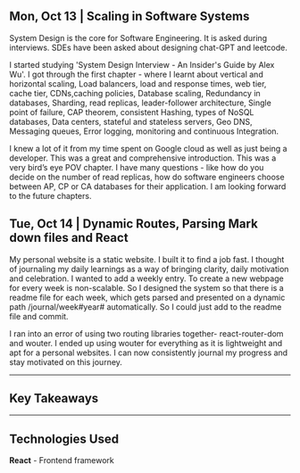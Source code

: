 ## Mon, Oct 13 | Scaling in Software Systems 
System Design is the core for Software Engineering. It is asked during interviews. SDEs have been asked about designing chat-GPT and leetcode. 

I started studying 'System Design Interview - An Insider's Guide by Alex Wu'. I got through the first chapter - where I learnt about vertical and horizontal scaling, Load balancers, load and response times, web tier, cache tier, CDNs,caching policies,  Database scaling, Redundancy in databases, Sharding, read replicas, leader-follower architecture, Single point of failure, CAP theorem, consistent Hashing, types of NoSQL databases, Data centers, stateful and stateless servers, Geo DNS, Messaging queues,  Error logging, monitoring and continuous Integration. 

I knew a lot of it from my time spent on Google cloud as well as just being a developer.  This was a great and comprehensive introduction. This was a very bird’s eye POV chapter. I have many questions - like how do you decide on the number of read replicas, how do software engineers choose between AP, CP or CA databases for their application. I am looking forward to the future chapters. 


## Tue, Oct 14 | Dynamic Routes, Parsing Mark down files and React 

My personal website is a static website. I built it to find a job fast. I thought of journaling my daily learnings as a way of bringing clarity, daily motivation and celebration. 
I wanted to add a weekly entry. To create a new webpage for every week is non-scalable. So I designed the system so that there is a readme file for each week, which gets parsed and presented on a dynamic path /journal/week#year# automatically. So I could just add to the readme file and commit. 

I ran into an error of using two routing libraries together- react-router-dom and wouter. I ended up using wouter for everything as it is lightweight and apt for a personal websites. I can now consistently journal my progress and stay motivated on this journey. 




---

## Key Takeaways



---

## Technologies Used

**React** - Frontend framework 